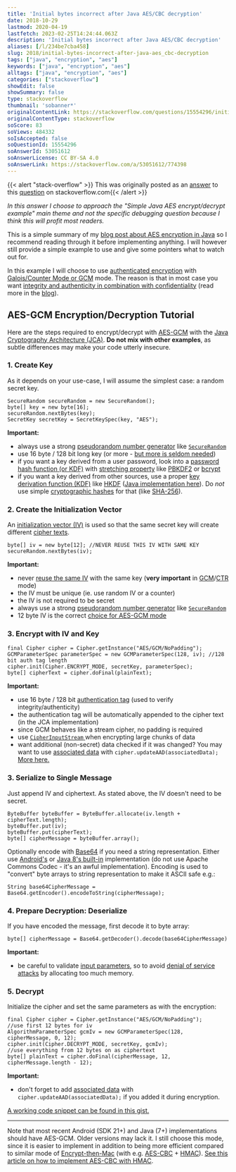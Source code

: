 ```yaml
---
title: 'Initial bytes incorrect after Java AES/CBC decryption'
date: 2018-10-29
lastmod: 2020-04-19
lastfetch: 2023-02-25T14:24:44.063Z
description: 'Initial bytes incorrect after Java AES/CBC decryption'
aliases: [/l/234be7cba458]
slug: 2018/initial-bytes-incorrect-after-java-aes_cbc-decryption
tags: ["java", "encryption", "aes"]
keywords: ["java", "encryption", "aes"]
alltags: ["java", "encryption", "aes"]
categories: ["stackoverflow"]
showEdit: false 
showSummary: false 
type: stackoverflow 
thumbnail: 'sobanner*' 
originalContentLink: https://stackoverflow.com/questions/15554296/initial-bytes-incorrect-after-java-aes-cbc-decryption
originalContentType: stackoverflow
soScore: 83
soViews: 484332
soIsAccepted: false
soQuestionId: 15554296
soAnswerId: 53051612
soAnswerLicense: CC BY-SA 4.0
soAnswerLink: https://stackoverflow.com/a/53051612/774398
---
```


{{< alert "stack-overflow" >}} This was originally posted as an [answer](https://stackoverflow.com/a/53051612/774398) to this [question](https://stackoverflow.com/questions/15554296/initial-bytes-incorrect-after-java-aes-cbc-decryption)  on stackoverflow.com{{< /alert >}}

_In this answer I choose to approach the "Simple Java AES encrypt/decrypt example" main theme and not the specific debugging question because I think this will profit most readers._

This is a simple summary of my [blog post about AES encryption in Java](https://proandroiddev.com/security-best-practices-symmetric-encryption-with-aes-in-java-7616beaaade9) so I recommend reading through it before implementing anything. I will however still provide a simple example to use and give some pointers what to watch out for.

In this example I will choose to use [authenticated encryption](https://en.wikipedia.org/wiki/Authenticated_encryption) with [Galois/Counter Mode or GCM](https://en.wikipedia.org/wiki/Galois/Counter_Mode) mode. The reason is that in most case you want [integrity and authenticity in combination with confidentiality](https://security.stackexchange.com/questions/148173/authenticity-confidentiality-integrity-general-questions) (read more in the [blog](https://proandroiddev.com/security-best-practices-symmetric-encryption-with-aes-in-java-7616beaaade9)).

AES-GCM Encryption/Decryption Tutorial
--------------------------------------

Here are the steps required to encrypt/decrypt with [AES-GCM](https://en.wikipedia.org/wiki/Galois/Counter_Mode) with the [Java Cryptography Architecture (JCA)](https://en.wikipedia.org/wiki/Java_Cryptography_Architecture). **Do not mix with other examples**, as subtle differences may make your code utterly insecure.

### 1\. Create Key

As it depends on your use-case, I will assume the simplest case: a random secret key.

```
SecureRandom secureRandom = new SecureRandom();
byte[] key = new byte[16];
secureRandom.nextBytes(key);
SecretKey secretKey = SecretKeySpec(key, "AES");

```

**Important:**

*   always use a strong [pseudorandom number generator](https://en.wikipedia.org/wiki/Pseudorandom_number_generator) like [ `SecureRandom` ](https://docs.oracle.com/javase/8/docs/api/java/security/SecureRandom.html)
*   use 16 byte / 128 bit long key (or more - [but more is seldom needed](https://security.stackexchange.com/a/6149/60108))
*   if you want a key derived from a user password, look into a [password hash function (or KDF)](https://en.wikipedia.org/wiki/Cryptographic_hash_function#Password_verification) with [stretching property](https://en.wikipedia.org/wiki/Key_stretching) like [PBKDF2](https://en.wikipedia.org/wiki/PBKDF2) or [bcrypt](https://en.wikipedia.org/wiki/Bcrypt)
*   if you want a key derived from other sources, use a proper [key derivation function (KDF)](https://en.wikipedia.org/wiki/Key_derivation_function) like [HKDF](https://en.wikipedia.org/wiki/HKDF) ([Java implementation here](https://github.com/patrickfav/hkdf)). Do _not_ use simple [cryptographic hashes](https://simple.wikipedia.org/wiki/Cryptographic_hash_function) for that (like [SHA-256](https://en.wikipedia.org/wiki/SHA-2)).

### 2\. Create the Initialization Vector

An [initialization vector (IV)](https://en.wikipedia.org/wiki/Initialization_vector) is used so that the same secret key will create different [cipher texts](https://en.wikipedia.org/wiki/Ciphertext).

```
byte[] iv = new byte[12]; //NEVER REUSE THIS IV WITH SAME KEY
secureRandom.nextBytes(iv);

```

**Important:**

*   never [reuse the same IV](https://crypto.stackexchange.com/questions/2991/why-must-IV-key-pairs-not-be-reused-in-ctr-mode) with the same key (**very important** in [GCM](https://en.wikipedia.org/wiki/Galois/Counter_Mode)/[CTR](https://en.wikipedia.org/wiki/Block_cipher_mode_of_operation#Counter_(CTR)) mode)
*   the IV must be unique (ie. use random IV or a counter)
*   the IV is not required to be secret
*   always use a strong [pseudorandom number generator](https://en.wikipedia.org/wiki/Pseudorandom_number_generator) like [ `SecureRandom` ](https://docs.oracle.com/javase/8/docs/api/java/security/SecureRandom.html)
*   12 byte IV is the correct [choice for AES-GCM mode](https://crypto.stackexchange.com/questions/41601/aes-gcm-recommended-IV-size-why-12-bytes)

### 3\. Encrypt with IV and Key

```
final Cipher cipher = Cipher.getInstance("AES/GCM/NoPadding");
GCMParameterSpec parameterSpec = new GCMParameterSpec(128, iv); //128 bit auth tag length
cipher.init(Cipher.ENCRYPT_MODE, secretKey, parameterSpec);
byte[] cipherText = cipher.doFinal(plainText);

```

**Important:**

*   use 16 byte / 128 bit [authentication tag](https://en.wikipedia.org/wiki/Authenticated_encryption) (used to verify integrity/authenticity)
*   the authentication tag will be automatically appended to the cipher text (in the JCA implementation)
*   since GCM behaves like a stream cipher, no padding is required
*   use [ `CipherInputStream` ](https://docs.oracle.com/javase/7/docs/api/javax/crypto/CipherInputStream.html) when encrypting large chunks of data
*   want additional (non-secret) data checked if it was changed? You may want to use [associated data](https://crypto.stackexchange.com/questions/6711/how-to-use-gcm-mode-and-associated-data-properly) with  `cipher.updateAAD(associatedData);`  [More here.](https://en.wikipedia.org/wiki/Authenticated_encryption#Authenticated_encryption_with_associated_data_(AEAD))

### 3\. Serialize to Single Message

Just append IV and ciphertext. As stated above, the IV doesn't need to be secret.

```
ByteBuffer byteBuffer = ByteBuffer.allocate(iv.length + cipherText.length);
byteBuffer.put(iv);
byteBuffer.put(cipherText);
byte[] cipherMessage = byteBuffer.array();

```

Optionally encode with [Base64](https://en.wikipedia.org/wiki/Base64) if you need a string representation. Either use [Android's](https://developer.android.com/reference/android/util/Base64.html) or [Java 8's built-in](https://docs.oracle.com/javase/8/docs/api/java/util/Base64.html) implementation (do not use Apache Commons Codec - it's an awful implementation). Encoding is used to "convert" byte arrays to string representation to make it ASCII safe e.g.:

```
String base64CipherMessage = Base64.getEncoder().encodeToString(cipherMessage);

```

### 4\. Prepare Decryption: Deserialize

If you have encoded the message, first decode it to byte array:

```
byte[] cipherMessage = Base64.getDecoder().decode(base64CipherMessage)

```

**Important:**

*   be careful to validate [input parameters](https://cwe.mitre.org/data/definitions/789.html), so to avoid [denial of service attacks](https://en.wikipedia.org/wiki/Denial-of-service_attack) by allocating too much memory.

### 5\. Decrypt

Initialize the cipher and set the same parameters as with the encryption:

```
final Cipher cipher = Cipher.getInstance("AES/GCM/NoPadding");
//use first 12 bytes for iv
AlgorithmParameterSpec gcmIv = new GCMParameterSpec(128, cipherMessage, 0, 12);
cipher.init(Cipher.DECRYPT_MODE, secretKey, gcmIv);
//use everything from 12 bytes on as ciphertext
byte[] plainText = cipher.doFinal(cipherMessage, 12, cipherMessage.length - 12);

```

**Important:**

*   don't forget to add [associated data](https://crypto.stackexchange.com/questions/6711/how-to-use-gcm-mode-and-associated-data-properly) with  `cipher.updateAAD(associatedData);`  if you added it during encryption.

[A working code snippet can be found in this gist.](https://gist.github.com/patrickfav/7e28d4eb4bf500f7ee8012c4a0cf7bbf)

* * *

Note that most recent Android (SDK 21+) and Java (7+) implementations should have AES-GCM. Older versions may lack it. I still choose this mode, since it is easier to implement in addition to being more efficient compared to similar mode of [Encrypt-then-Mac](https://en.wikipedia.org/wiki/Authenticated_encryption#MAC-then-Encrypt_(MtE)) (with e.g. [AES-CBC](https://en.wikipedia.org/wiki/Block_cipher_mode_of_operation#Cipher_Block_Chaining_(CBC)) + [HMAC](https://en.wikipedia.org/wiki/HMAC)). [See this article on how to implement AES-CBC with HMAC](https://proandroiddev.com/security-best-practices-symmetric-encryption-with-aes-in-java-and-android-part-2-b3b80e99ad36).